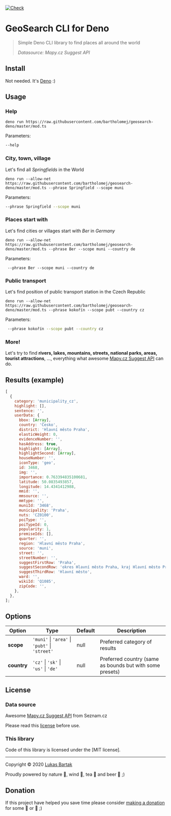 [![Check](https://github.com/bartholomej/geosearch-deno/workflows/Check/badge.svg)](https://github.com/bartholomej/geosearch-deno/actions?query=workflow%3ACheck)

# GeoSearch CLI for Deno

> Simple Deno CLI library to find places all around the world
>
> _Datasource: Mapy.cz Suggest API_

## Install

Not needed. It's [Deno](https://deno.land/) :)

## Usage

### Help

```console
deno run https://raw.githubusercontent.com/bartholomej/geosearch-deno/master/mod.ts
```

Parameters:

```bash
--help
```

### City, town, village

Let's find all _Springfields_ in the World

```console
deno run --allow-net https://raw.githubusercontent.com/bartholomej/geosearch-deno/master/mod.ts --phrase Springfield --scope muni
```

Parameters:

```bash
--phrase Springfield --scope muni
```

### Places start with

Let's find cities or villages start with _Ber_ in _Germany_

```console
deno run --allow-net https://raw.githubusercontent.com/bartholomej/geosearch-deno/master/mod.ts --phrase Ber --scope muni --country de
```

Parameters:

```console
 --phrase Ber --scope muni --country de
```

### Public transport

Let's find position of public transport station in the Czech Republic

```console
deno run --allow-net https://raw.githubusercontent.com/bartholomej/geosearch-deno/master/mod.ts --phrase kokořín --scope pubt --country cz
```

Parameters:

```bash
 --phrase kokořín --scope pubt --country cz
```

### More!

Let's try to find **rivers, lakes, mountains, streets, national parks, areas, tourist attractions**, ..., everything what awesome [Mapy.cz Suggest API](https://api.mapy.cz/view?page=suggestadv) can do.

## Results (example)

```javascript
[
  {
    category: 'municipality_cz',
    highlight: [],
    sentence: '',
    userData: {
      bbox: [Array],
      country: 'Česko',
      district: 'Hlavní město Praha',
      elasticWeight: 0,
      evidenceNumber: '',
      hasAddress: true,
      highlight: [Array],
      highlightSecond: [Array],
      houseNumber: '',
      iconType: 'geo',
      id: 3468,
      img: '',
      importance: 0.763394835100681,
      latitude: 50.0835493857,
      longitude: 14.4341412988,
      mmid: '',
      mmsource: '',
      mmtype: '',
      muniId: '3468',
      municipality: 'Praha',
      nuts: 'CZ0100',
      poiType: '',
      poiTypeId: 0,
      popularity: 1,
      premiseIds: [],
      quarter: '',
      region: 'Hlavní město Praha',
      source: 'muni',
      street: '',
      streetNumber: '',
      suggestFirstRow: 'Praha',
      suggestSecondRow: 'okres Hlavní město Praha, kraj Hlavní město Praha, Česko',
      suggestThirdRow: 'Hlavní město',
      ward: '',
      wikiId: 'Q1085',
      zipCode: '',
    },
  },
];
```

## Options

| Option      | Type                                           | Default | Description                                              |
| ----------- | ---------------------------------------------- | ------- | -------------------------------------------------------- |
| **scope**   | `'muni'` \| `'area'` \| `'pubt'` \| `'street'` | null    | Preferred category of results                            |
| **country** | `'cz'` \| `'sk'` \| `'us'` \| `'de'`           | null    | Preferred country (same as bounds but with some presets) |

## License

### Data source

Awesome [Mapy.cz Suggest API](https://api.mapy.cz/view?page=suggestadv) from Seznam.cz

Please read this [license](https://api.mapy.cz/#pact) before use.

### This library

Code of this library is licensed under the [MIT license].

---


Copyright &copy; 2020 [Lukas Bartak](http://bartweb.cz)

Proudly powered by nature 🗻, wind 💨, tea 🍵 and beer 🍺 ;)

## Donation

If this project have helped you save time please consider [making a donation](https://github.com/sponsors/bartholomej) for some 🍺 or 🍵 ;)
